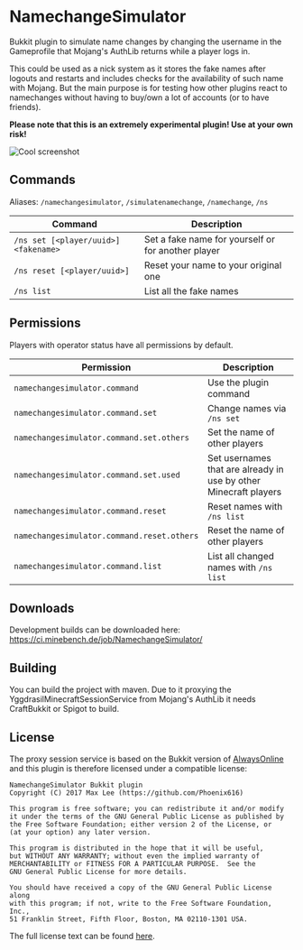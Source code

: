 # NamechangeSimulator
Bukkit plugin to simulate name changes by changing the username in the Gameprofile that Mojang's AuthLib returns while a player logs in.

This could be used as a nick system as it stores the fake names after logouts and restarts and includes checks for the availability of such name with Mojang. But the main purpose is for testing how other plugins react to namechanges without having to buy/own a lot of accounts (or to have friends).

**Please note that this is an extremely experimental plugin! Use at your own risk!**

![Cool screenshot](https://i.moep.tv/dRsydhE3.png)

## Commands

Aliases: `/namechangesimulator`, `/simulatenamechange`, `/namechange`, `/ns`

 Command                               | Description
---------------------------------------|---------------------------------------------------
 `/ns set [<player/uuid>] <fakename>`  | Set a fake name for yourself or for another player
 `/ns reset [<player/uuid>]`           | Reset your name to your original one
 `/ns list`                            | List all the fake names

## Permissions

Players with operator status have all permissions by default.

Permission                                  | Description
--------------------------------------------|-----------------------------------------------------------------
`namechangesimulator.command`               | Use the plugin command
`namechangesimulator.command.set`           | Change names via `/ns set`
`namechangesimulator.command.set.others`    | Set the name of other players
`namechangesimulator.command.set.used`      | Set usernames that are already in use by other Minecraft players
`namechangesimulator.command.reset`         | Reset names with `/ns list`
`namechangesimulator.command.reset.others`  | Reset the name of other players
`namechangesimulator.command.list`          | List all changed names with `/ns list`

## Downloads

Development builds can be downloaded here: https://ci.minebench.de/job/NamechangeSimulator/

## Building

You can build the project with maven. Due to it proxying the YggdrasilMinecraftSessionService from Mojang's AuthLib it needs CraftBukkit or Spigot to build.

## License

The proxy session service is based on the Bukkit version of [AlwaysOnline](https://github.com/johnnywoof/AlwaysOnline) and this plugin is therefore licensed under a compatible license:

```
NamechangeSimulator Bukkit plugin
Copyright (C) 2017 Max Lee (https://github.com/Phoenix616)

This program is free software; you can redistribute it and/or modify
it under the terms of the GNU General Public License as published by
the Free Software Foundation; either version 2 of the License, or
(at your option) any later version.

This program is distributed in the hope that it will be useful,
but WITHOUT ANY WARRANTY; without even the implied warranty of
MERCHANTABILITY or FITNESS FOR A PARTICULAR PURPOSE.  See the
GNU General Public License for more details.

You should have received a copy of the GNU General Public License along
with this program; if not, write to the Free Software Foundation, Inc.,
51 Franklin Street, Fifth Floor, Boston, MA 02110-1301 USA.
```

The full license text can be found [here](https://github.com/Phoenix616/NamechangeSimulator/blob/master/LICENSE).
